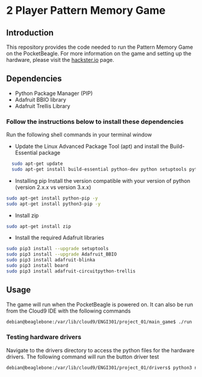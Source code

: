 # 2 Player Pattern Memory Game

## Introduction
This repository provides the code needed to run the Pattern Memory Game on the PocketBeagle. For more information on the game and setting up the hardware, please visit the [hackster.io](https://www.hackster.io/deepaknarayan458/pattern-guesser-bdb78b) page.

## Dependencies
* Python Package Manager (PIP)
* Adafruit BBIO library
* Adafruit Trellis Library

### Follow the instructions below to install these dependencies
Run the following shell commands in your terminal window
* Update the Linux Advanced Package Tool (apt) and install the Build-Essential package
```sh
  sudo apt-get update
  sudo apt-get install build-essential python-dev python setuptools python-smbus -y
 ```
 * Installing pip
 Install the version compatible with your version of python (version 2.x.x vs version 3.x.x)
 ```sh
 sudo apt-get install python-pip -y
 sudo apt-get install python3-pip -y
 ```
 * Install zip
 ```sh
 sudo apt-get install zip
 ```
* Install the required Adafruit libraries
```sh
sudo pip3 install --upgrade setuptools
sudo pip3 install --upgrade Adafruit_BBIO
sudo pip3 install adafruit-blinka
sudo pip3 install board
sudo pip3 install adafruit-circuitpython-trellis
```

## Usage
The game will run when the PocketBeagle is powered on. It can also be run from the Cloud9 IDE with the following commands
```sh
debian@beaglebone:/var/lib/cloud9/ENGI301/project_01/main_game$ ./run
```
### Testing hardware drivers
Navigate to the drivers directory to access the python files for the hardware drivers.
The following command will run the button driver test
```sh
debian@beaglebone:/var/lib/cloud9/ENGI301/project_01/drivers$ python3 nav_button.py
```

